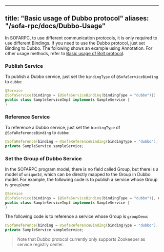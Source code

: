 
---
title: "Basic usage of Dubbo protocol"
aliases: "/sofa-rpc/docs/Dubbo-Usage"
---


In SOFARPC, to use different communication protocols, it is only required to use different Bindings. If you need to use the Dubbo protocol, just set Binding to Dubbo. The following shows an example using Annotation. For other usage methods, refer to [Basic usage of Bolt protocol](../bolt-usage).

### Publish Service

To publish a Dubbo service, just set the `bindingType` of `@SofaServiceBinding` to `dubbo`:

```java
@Service
@SofaService(bindings = {@SofaServiceBinding(bindingType = "dubbo")})
public class SampleServiceImpl implements SampleService {
}
```

### Reference Service

To reference a Dubbo service, just set the `bindingType` of `@SofaReferenceBinding` to `dubbo`:

```java
@SofaReference(binding = @SofaReferenceBinding(bindingType = "dubbo"), jvmFirst = false)
private SampleService sampleService;
```

### Set the Group of Dubbo Service

In the SOFARPC program model, there is no field called Group, but there is a model of `uniqueId`, which can be directly mapped to the Group in Dubbo model. For example, the following code is to publish a service whose Group is `groupDemo`:

```java
@Service
@SofaService(bindings = {@SofaServiceBinding(bindingType = "dubbo")}, uniqueId = "groupDemo")
public class SampleServiceImpl implements SampleService {
}
```

The following code is to reference a service whose Group is `groupDemo`:

```java
@SofaReference(binding = @SofaReferenceBinding(bindingType = "dubbo"), uniqueId = "groupDemo", jvmFirst = false)
private SampleService sampleService;
```

> Note that Dubbo protocol currently only supports Zookeeper as service registry center.
